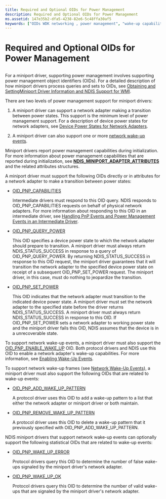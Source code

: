 ```yaml
---
title: Required and Optional OIDs for Power Management
description: Required and Optional OIDs for Power Management
ms.assetid: 147e35b2-dfa5-4238-82e6-5c48ffa30af5
keywords: ["OIDs WDK networking , power management", "wake-up capabilities WDK networking , OIDs", "power management WDK NDIS miniport , OIDs", "object identifiers WDK networking"]
---
```


# Required and Optional OIDs for Power Management


## <a href="" id="ddk-required-and-optional-oids-for-power-management-ng"></a>


For a miniport driver, supporting power management involves supporting power management object identifiers (OIDs). For a detailed description of how miniport drivers process queries and sets to OIDs, see [Obtaining and SettingMiniport Driver Information and NDIS Support for WMI](obtaining-and-setting-miniport-driver-information-and-ndis-support-for.md).

There are two levels of power management support for miniport drivers:

1.  A miniport driver can support a network adapter making a transition between power states. This support is the minimum level of power management support. For a description of device power states for network adapters, see [Device Power States for Network Adapters](device-power-states-for-network-adapters.md).

2.  A miniport driver can also support one or more [network wake-up events](network-wake-up-events.md).

Miniport drivers report power management capabilities during initialization. For more information about power management capabilities that are reported during initialization, see [**NDIS\_MINIPORT\_ADAPTER\_ATTRIBUTES**](https://msdn.microsoft.com/library/windows/hardware/ff565920) and the related attributes structures.

A miniport driver must support the following OIDs directly or in attributes for a network adapter to make a transition between power states:

-   [OID\_PNP\_CAPABILITIES](https://msdn.microsoft.com/library/windows/hardware/ff569774)

    Intermediate drivers must respond to this OID query. NDIS responds to OID\_PNP\_CAPABILITIES requests on behalf of physical network adapters. For more information about responding to this OID in an intermediate driver, see [Handling PnP Events and Power Management Events in an Intermediate Driver](handling-pnp-events-and-power-management-events-in-an-intermediate-dri.md).

-   [OID\_PNP\_QUERY\_POWER](https://msdn.microsoft.com/library/windows/hardware/ff569778)

    This OID specifies a device power state to which the network adapter should prepare to transition. A miniport driver must always return NDIS\_STATUS\_SUCCESS in response to a query of OID\_PNP\_QUERY\_POWER. By returning NDIS\_STATUS\_SUCCESS in response to this OID request, the miniport driver guarantees that it will transition the network adapter to the specified device power state on receipt of a subsequent OID\_PNP\_SET\_POWER request. The miniport driver, in this case, must do nothing to jeopardize the transition.

-   [OID\_PNP\_SET\_POWER](https://msdn.microsoft.com/library/windows/hardware/ff569780)

    This OID indicates that the network adapter must transition to the indicated device power state. A miniport driver must set the network adapter to the specified state before the driver returns NDIS\_STATUS\_SUCCESS. A miniport driver must always return NDIS\_STATUS\_SUCCESS in response to this OID. If OID\_PNP\_SET\_POWER sets a network adapter to working power state and the miniport driver fails this OID, NDIS assumes that the device is in a unrecoverable state.

To support network wake-up events, a miniport driver must also support the [OID\_PNP\_ENABLE\_WAKE\_UP](https://msdn.microsoft.com/library/windows/hardware/ff569775) OID. Both protocol drivers and NDIS use this OID to enable a network adapter's wake-up capabilities. For more information, see [Enabling Wake-Up Events](enabling-wake-up-events.md).

To support network wake-up frames (see [Network Wake-Up Events](network-wake-up-events.md)), a miniport driver must also support the following OIDs that are related to wake-up events:

-   [OID\_PNP\_ADD\_WAKE\_UP\_PATTERN](https://msdn.microsoft.com/library/windows/hardware/ff569773)

    A protocol driver uses this OID to add a wake-up pattern to a list that either the network adapter or miniport driver or both maintain.

-   [OID\_PNP\_REMOVE\_WAKE\_UP\_PATTERN](https://msdn.microsoft.com/library/windows/hardware/ff569779)

    A protocol driver uses this OID to delete a wake-up pattern that it previously specified with OID\_PNP\_ADD\_WAKE\_UP\_PATTERN.

NDIS miniport drivers that support network wake-up events can optionally support the following statistical OIDs that are related to wake-up events:

-   [OID\_PNP\_WAKE\_UP\_ERROR](https://msdn.microsoft.com/library/windows/hardware/ff569781)

    Protocol drivers query this OID to determine the number of false wake-ups signaled by the miniport driver's network adapter.

-   [OID\_PNP\_WAKE\_UP\_OK](https://msdn.microsoft.com/library/windows/hardware/ff569782)

    Protocol drivers query this OID to determine the number of valid wake-ups that are signaled by the miniport driver's network adapter.

 

 





